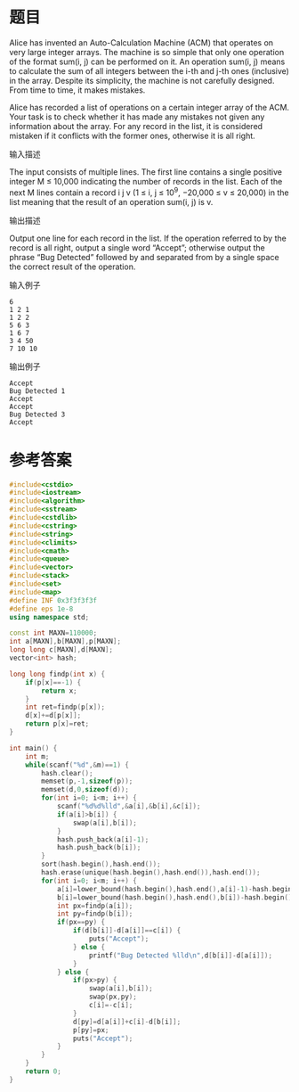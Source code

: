 # 题目

Alice has invented an Auto-Calculation Machine (ACM) that operates on very large integer arrays. The machine is so simple that only one operation of the format sum(i, j) can be performed on it. An operation sum(i, j) means to calculate the sum of all integers between the i-th and j-th ones (inclusive) in the array. Despite its simplicity, the machine is not carefully designed. From time to time, it makes mistakes.

Alice has recorded a list of operations on a certain integer array of the ACM. Your task is to check whether it has made any mistakes not given any information about the array. For any record in the list, it is considered mistaken if it conflicts with the former ones, otherwise it is all right.

输入描述

The input consists of multiple lines. The first line contains a single positive integer M ≤ 10,000 indicating the number of records in the list. Each of the next M lines contain a record i j v (1 ≤ i, j ≤ 10<sup>9</sup>, −20,000 ≤ v ≤ 20,000) in the list meaning that the result of an operation sum(i, j) is v.

输出描述

Output one line for each record in the list. If the operation referred to by the record is all right, output a single word “Accept”; otherwise output the phrase “Bug Detected” followed by and separated from by a single space the correct result of the operation.

输入例子
```
6
1 2 1
1 2 2
5 6 3
1 6 7
3 4 50
7 10 10
```
输出例子
```
Accept
Bug Detected 1
Accept
Accept
Bug Detected 3
Accept
```
# 参考答案
```c++
#include<cstdio>
#include<iostream>
#include<algorithm>
#include<sstream>
#include<cstdlib>
#include<cstring>
#include<string>
#include<climits>
#include<cmath>
#include<queue>
#include<vector>
#include<stack>
#include<set>
#include<map>
#define INF 0x3f3f3f3f
#define eps 1e-8
using namespace std;

const int MAXN=110000;
int a[MAXN],b[MAXN],p[MAXN];
long long c[MAXN],d[MAXN];
vector<int> hash;

long long findp(int x) {
    if(p[x]==-1) {
        return x;
    }
    int ret=findp(p[x]);
    d[x]+=d[p[x]];
    return p[x]=ret;
}

int main() {
    int m;
    while(scanf("%d",&m)==1) {
        hash.clear();
        memset(p,-1,sizeof(p));
        memset(d,0,sizeof(d));
        for(int i=0; i<m; i++) {
            scanf("%d%d%lld",&a[i],&b[i],&c[i]);
            if(a[i]>b[i]) {
                swap(a[i],b[i]);
            }
            hash.push_back(a[i]-1);
            hash.push_back(b[i]);
        }
        sort(hash.begin(),hash.end());
        hash.erase(unique(hash.begin(),hash.end()),hash.end());
        for(int i=0; i<m; i++) {
            a[i]=lower_bound(hash.begin(),hash.end(),a[i]-1)-hash.begin();
            b[i]=lower_bound(hash.begin(),hash.end(),b[i])-hash.begin();
            int px=findp(a[i]);
            int py=findp(b[i]);
            if(px==py) {
                if(d[b[i]]-d[a[i]]==c[i]) {
                    puts("Accept");
                } else {
                    printf("Bug Detected %lld\n",d[b[i]]-d[a[i]]);
                }
            } else {
                if(px>py) {
                    swap(a[i],b[i]);
                    swap(px,py);
                    c[i]=-c[i];
                }
                d[py]=d[a[i]]+c[i]-d[b[i]];
                p[py]=px;
                puts("Accept");
            }
        }
    }
    return 0;
}
